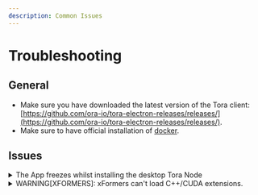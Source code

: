 ```yaml
---
description: Common Issues
---
```


# Troubleshooting

## General&#x20;

* Make sure you have downloaded the latest version of the Tora client: [https://github.com/ora-io/tora-electron-releases/releases/](https://github.com/ora-io/tora-electron-releases/releases/).
* Make sure to have official installation of [docker](https://www.docker.com/).

## Issues

<details>

<summary>The App freezes whilst installing the desktop Tora Node</summary>

To resolve this issue try following:

1. rm -rf \~/.ora
2. run: `docker-compose up -d`

</details>

<details>

<summary>WARNING[XFORMERS]: xFormers can't load C++/CUDA extensions.</summary>

To resolve this issue:

1. Remove existing Tora Node docker images
2. Pull new version of docker images
3. Run the node again

</details>
